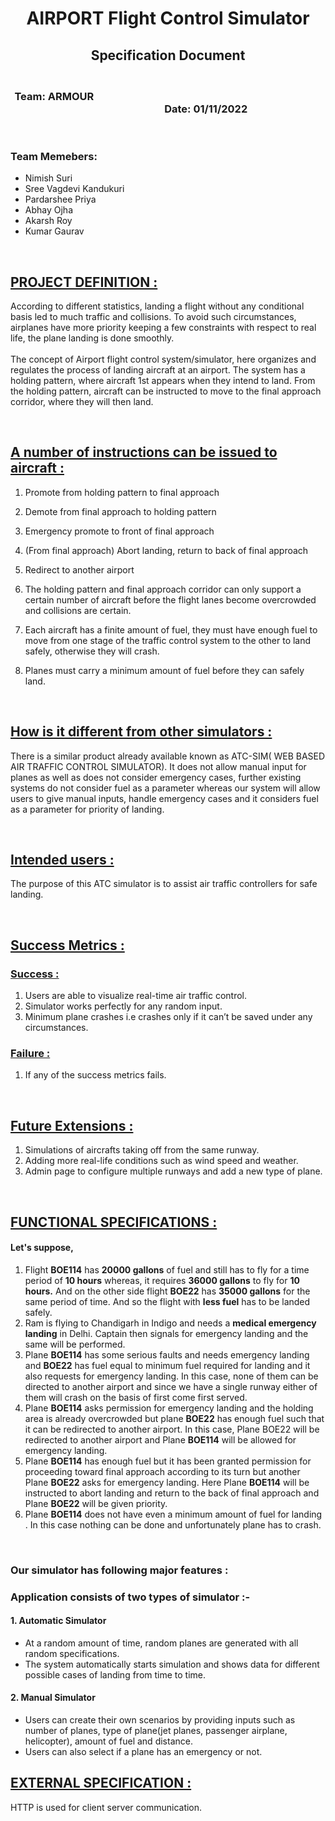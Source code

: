 # <div align="center">**AIRPORT Flight Control Simulator**</div>

## <div align="center">**Specification Document**</div>

### <div align="center"> <br/>**Team: ARMOUR** &emsp; &emsp; &emsp; &emsp; &emsp; &emsp; &emsp; &emsp; &emsp; &emsp; &emsp; &emsp; &emsp; &emsp; &emsp; &emsp; &emsp; &emsp; &emsp; &emsp; &emsp; &emsp; &emsp; &emsp; **Date: 01/11/2022**</div>

<br/>

### **Team Memebers:**
* Nimish Suri
* Sree Vagdevi Kandukuri
* Pardarshee Priya
* Abhay Ojha
* Akarsh Roy
* Kumar Gaurav

<br/>

## <ins>**PROJECT DEFINITION :**<ins/>
<p>According to different statistics, landing a flight without any conditional basis led to much traffic and collisions. To avoid such circumstances, airplanes have more priority keeping a few constraints with respect to real life, the plane landing is done smoothly. <br/> <br/>
The concept of Airport flight control system/simulator, here organizes and regulates the process of landing aircraft at an airport. The system has a holding pattern, where aircraft 1st appears when they intend to land. From the holding pattern, aircraft can be instructed to move to the final approach corridor, where they will then land.</p>

<br/>

## <ins>**A number of instructions can be issued to aircraft :**<ins/>
1. Promote from holding pattern to final approach
2. Demote from final approach to holding pattern
3. Emergency promote to front of final approach
4. (From final approach) Abort landing, return to back of final approach
5. Redirect to another airport
 
6. The holding pattern and final approach corridor can only support a certain number of aircraft before the flight lanes become overcrowded and collisions are certain.
7. Each aircraft has a finite amount of fuel, they must have enough fuel to move from one stage of the traffic control system to the other to land safely, otherwise they will crash.
8. Planes must carry a minimum amount of fuel before they can safely land.

<br/>

## <ins>**How is it different from other simulators :**<ins/>
<p>There is a similar product already available known as ATC-SIM( WEB BASED AIR TRAFFIC CONTROL SIMULATOR). It does not allow manual input for planes as well as does not consider emergency cases, further existing systems do not consider fuel as a parameter whereas our system will allow users to give manual inputs, handle emergency cases and it considers fuel as a parameter for priority of landing.</p>

<br/>

## <ins>**Intended users :**<ins/>
<p>The purpose of this ATC simulator is to assist air traffic controllers for safe landing.</p>

<br/>

## <ins>**Success Metrics :**<ins/>
### <ins>**Success :**<ins/>
1. Users are able to visualize real-time air traffic control.
2. Simulator works perfectly for any random input.
3. Minimum plane crashes i.e crashes only if it can’t be saved under any
circumstances.
### <ins>**Failure :**<ins/>
1. If any of the success metrics fails.

<br/>

## <ins>**Future Extensions :**<ins/>
1. Simulations of aircrafts taking off from the same runway.
2. Adding more real-life conditions such as wind speed and weather.
3. Admin page to configure multiple runways and add a new type of plane.

<br/>

## <ins>**FUNCTIONAL SPECIFICATIONS :**<ins/>
#### <p>Let's suppose, </p>
1. Flight **BOE114** has **20000 gallons** of fuel and still has to fly for a time period of **10 hours** whereas, it requires **36000 gallons** to fly for **10 hours.** And on the other side flight **BOE22** has **35000 gallons** for the same period of time. And so the flight with **less fuel** has to be landed safely.
2. Ram is flying to Chandigarh in Indigo and needs a **medical emergency landing** in Delhi. Captain then signals for emergency landing and the same will be performed.
3. Plane **BOE114** has some serious faults and needs emergency landing and **BOE22** has fuel equal to minimum fuel required for landing and it also requests for emergency landing. In this case, none of them can be directed to another airport and since we have a single runway either of them will crash on the basis of first come first served.
4. Plane **BOE114** asks permission for emergency landing and the holding area is already overcrowded but plane **BOE22** has enough fuel such that it can be redirected to another airport. In this case, Plane BOE22 will be redirected to another airport and Plane **BOE114** will be allowed for emergency landing.
5. Plane **BOE114** has enough fuel but it has been granted permission for proceeding toward final approach according to its turn but another Plane **BOE22** asks for emergency landing. Here Plane **BOE114** will be instructed to abort landing and return to the back of final approach and Plane **BOE22** will be given priority.
6. Plane **BOE114** does not have even a minimum amount of fuel for landing . In this case nothing can be done and unfortunately plane has to crash.

<br/>

### **Our simulator has following major features :**
### Application consists of two types of simulator :-
#### 1. Automatic Simulator
* At a random amount of time, random planes are generated with all random specifications.
* The system automatically starts simulation and shows data for different possible cases of landing from time to time.
#### 2. Manual Simulator
* Users can create their own scenarios by providing inputs such as
number of planes, type of plane(jet planes, passenger airplane,
helicopter), amount of fuel and distance.
* Users can also select if a plane has an emergency or not.

## <ins>**EXTERNAL SPECIFICATION :**<ins/>
<p>HTTP is used for client server communication.</p>





